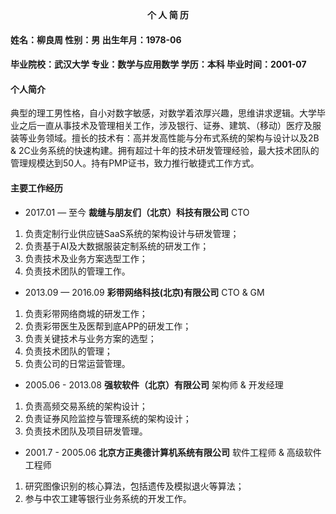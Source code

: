 

<center><b>个 人 简 历</b></center>



#### 姓名：柳良周		性别：男		出生年月：1978-06

#### 毕业院校：武汉大学		专业：数学与应用数学		学历：本科		毕业时间：2001-07

#### 个人简介

典型的理工男性格，自小对数字敏感，对数学着浓厚兴趣，思维讲求逻辑。大学毕业之后一直从事技术及管理相关工作，涉及银行、证券、建筑、（移动）医疗及服装等业务领域。擅长的技术有：高并发高性能与分布式系统的架构与设计以及2B & 2C业务系统的快速构建。拥有超过十年的技术研发管理经验，最大技术团队的管理规模达到50人。持有PMP证书，致力推行敏捷式工作方式。

#### 主要工作经历

- 2017.01 — 至今 **裁缝与朋友们（北京）科技有限公司** CTO

1. 负责定制行业供应链SaaS系统的架构设计与研发管理；
2. 负责基于AI及大数据服装定制系统的研发工作；
3. 负责技术及业务方案选型工作；
4. 负责技术团队的管理工作。

- 2013.09 — 2016.09 **彩带网络科技(北京)有限公司** CTO & GM

1. 负责彩带网络商城的研发工作；
2. 负责彩带医生及医帮到底APP的研发工作；
3. 负责关键技术与业务方案的选型；
4. 负责技术团队的管理；
5. 负责公司的日常运营管理。

- 2005.06 - 2013.08 **强软软件（北京）有限公司** 架构师 & 开发经理

1. 负责高频交易系统的架构设计；
2. 负责证券风险监控与管理系统的架构设计；
3. 负责技术团队及项目研发管理。

- 2001.7 - 2005.06 **北京方正奥德计算机系统有限公司** 软件工程师 & 高级软件工程师

1. 研究图像识别的核心算法，包括遗传及模拟退火等算法；
2. 参与中农工建等银行业务系统的开发工作。